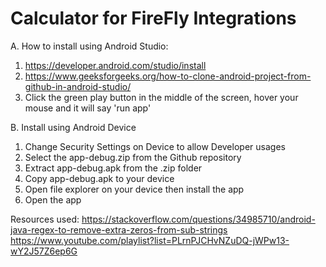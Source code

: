 # Calculator for FireFly Integrations

A. How to install using Android Studio:
1. https://developer.android.com/studio/install
2. https://www.geeksforgeeks.org/how-to-clone-android-project-from-github-in-android-studio/
3. Click the green play button in the middle of the screen, hover your mouse and it will say 'run app'

B. Install using Android Device
1. Change Security Settings on Device to allow Developer usages
2. Select the app-debug.zip from the Github repository
3. Extract app-debug.apk from the .zip folder
4. Copy app-debug.apk to your device
5. Open file explorer on your device then install the app
6. Open the app

Resources used:
https://stackoverflow.com/questions/34985710/android-java-regex-to-remove-extra-zeros-from-sub-strings
https://www.youtube.com/playlist?list=PLrnPJCHvNZuDQ-jWPw13-wY2J57Z6ep6G
